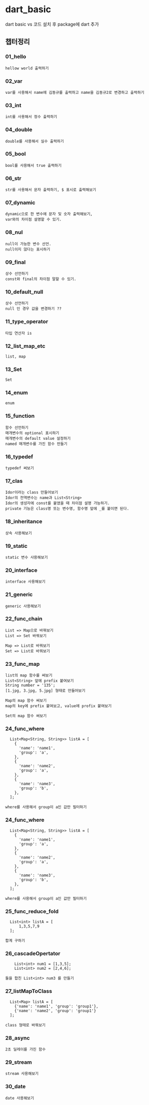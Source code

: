 # dart_basic

dart basic
vs 코드 설치 후 package에 dart 추가

## 챕터정리

### 01_hello

```
hellow world 출력하기
```

### 02_var

```
var를 사용해서 name에 김동규를 출력하고 name을 김동규2로 변경하고 출력하기
```

### 03_int

```
int를 사용해서 정수 출력하기
```

### 04_double

```
double를 사용해서 실수 출력하기
```

### 05_bool

```
bool를 사용해서 true 출력하기
```

### 06_str

```
str를 사용해서 문자 출력하기, $ 표시로 출력해보기
```

### 07_dynamic

```
dynamic으로 한 변수에 문자 및 숫자 출력해보기,
var와의 차이점 설명할 수 있기.
```

### 08_nul

```
null이 가능한 변수 선언.
null이지 않다는 표시하기
```

### 09_final

```
상수 선언하기
const와 final의 차이점 말할 수 있기.
```

### 10_default_null

```
상수 선언하기
null 인 경우 값을 변경하기 ??
```

### 11_type_operator

```
타입 연산자 is
```

### 12_list_map_etc

```
list, map
```

### 13_Set

```
Set
```

### 14_enum

```
enum
```

### 15_function

```
함수 선언하기
매개변수의 optional 표시하기
매개변수의 default value 설정하기
named 매개변수를 가진 함수 만들기
```

### 16_typedef

```
typedef 써보기
```

### 17_clas

```
Idor이라는 class 만들어보기
Idor의 전역변수는 name과 List<String>
Idor의 생성자에 const를 붙였을 때 차이점 설명 가능하기.
private 기능은 class명 또는 변수명, 함수명 앞에 _를 붙이면 된다.
```

### 18_inheritance

```
상속 사용해보기
```

### 19_static

```
static 변수 사용해보기
```

### 20_interface

```
interface 사용해보기
```

### 21_generic

```
generic 사용해보기
```

### 22_func_chain

```
List => Map으로 바꿔보기
List => Set 바꿔보기

Map => List로 바꿔보기
Set => List로 바꿔보기
```

### 23_func_map

```
list의 map 함수를 써보기
List<String> 앞에 prefix 붙여보기
String number = '135';
[1.jpg, 3.jpg, 5.jpg] 형태로 만들어보기

Map의 map 함수 써보기
map의 key에 prefix 붙여보고, value에 profix 붙여보기

Set의 map 함수 써보기
```

### 24_func_where

```
  List<Map<String, String>> listA = [
    {
      'name': 'name1',
      'group': 'a',
    },
    {
      'name': 'name2',
      'group': 'a',
    },
    {
      'name': 'name3',
      'group': 'b',
    },
  ];

where를 사용해서 group이 a인 값만 필터하기
```

### 24_func_where

```
  List<Map<String, String>> listA = [
    {
      'name': 'name1',
      'group': 'a',
    },
    {
      'name': 'name2',
      'group': 'a',
    },
    {
      'name': 'name3',
      'group': 'b',
    },
  ];

where를 사용해서 group이 a인 값만 필터하기
```

### 25_func_reduce_fold

```
  List<int> listA = [
      1,3,5,7,9
  ];

합계 구하기

```

### 26_cascadeOpertator

```
    List<int> num1 = [1,3,5];
    List<int> num2 = [2,4,6];

둘을 합친 List<int> num3 를 만들기

```

### 27_listMapToClass

```
  List<Map> listA = [
    {'name': 'name1', 'group': 'group1'},
    {'name': 'name2', 'group': 'group1'}
  ];

class 형태로 바꿔보기

```

### 28_async

```
2초 딜레이를 가진 함수

```

### 29_stream

```
stream 사용해보기

```

### 30_date

```
date 사용해보기

```